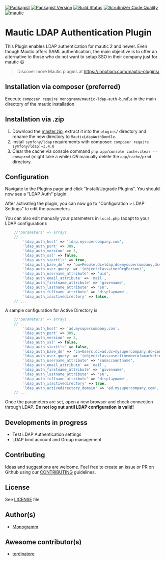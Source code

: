[![Packagist](https://img.shields.io/packagist/l/monogramm/mautic-ldap-auth-bundle.svg)](LICENSE)
[![Packagist Version](https://img.shields.io/packagist/v/monogramm/mautic-ldap-auth-bundle.svg)](https://packagist.org/packages/monogramm/mautic-ldap-auth-bundle)
[![Build Status](https://travis-ci.org/Monogramm/MauticLdapAuthBundle.svg)](https://travis-ci.org/Monogramm/MauticLdapAuthBundle)
[![Scrutinizer Code Quality](https://scrutinizer-ci.com/g/Monogramm/MauticLdapAuthBundle/badges/quality-score.png?b=master)](https://scrutinizer-ci.com/g/Monogramm/MauticLdapAuthBundle/?branch=master)
[![mautic](https://img.shields.io/badge/mautic-%3E%3D%202.11-blue.svg)](https://www.mautic.org/mixin/ldapauth/)

# Mautic LDAP Authentication Plugin

This Plugin enables LDAP authentication for mautic 2 and newer. Even though Mautic offers SAML authentication, the main objective is to offer an alternative to those who do not want to setup SSO in their company just for mautic :smiley:

> Discover more Mautic plugins at <https://innotiom.com/mautic-plugins/>

## Installation via composer (preferred)

Execute `composer require monogramm/mautic-ldap-auth-bundle` in the main directory of the mautic installation.

## Installation via .zip

1.  Download the [master.zip](https://github.com/Monogramm/MauticLdapAuthBundle/archive/master.zip), extract it into the `plugins/` directory and rename the new directory to `MauticLdapAuthBundle`.
2.  Install `symfony/ldap` requirements with composer: `composer require symfony/ldap:~3.4.0`
3.  Clear the cache via console command `php app/console cache:clear --env=prod` (might take a while) *OR* manually delete the `app/cache/prod` directory.

## Configuration
Navigate to the Plugins page and click "Install/Upgrade Plugins". You should now see a "LDAP Auth" plugin.

After activating the plugin, you can now go to "Configuration > LDAP Settings" to edit the parameters.

You can also edit manually your parameters in `local.php` (adapt to your LDAP configuration):
```php
    //'parameters' => array(
    // ...
        'ldap_auth_host' => 'ldap.mysupercompany.com',
        'ldap_auth_port' => 389,
        'ldap_auth_version' => 3,
        'ldap_auth_ssl' => false,
        'ldap_auth_starttls' => true,
        'ldap_auth_base_dn' => 'ou=People,dc=ldap,dc=mysupercompany,dc=com',
        'ldap_auth_user_query' => '(objectclass=inetOrgPerson)',
        'ldap_auth_username_attribute' => 'uid',
        'ldap_auth_email_attribute' => 'mail',
        'ldap_auth_firstname_attribute' => 'givenname',
        'ldap_auth_lastname_attribute' => 'sn',
        'ldap_auth_fullname_attribute' => 'displayname',
        'ldap_auth_isactivedirectory' => false,
    // ...
```

A sample configuration for Active Directory is 
```php
    //'parameters' => array(
    // ...
        'ldap_auth_host' => 'ad.mysupercompany.com',
        'ldap_auth_port' => 389,
        'ldap_auth_version' => 3,
        'ldap_auth_ssl' => false,
        'ldap_auth_starttls' => false,
        'ldap_auth_base_dn' => 'cn=Users,dc=ad,dc=mysupercompany,dc=com',
        'ldap_auth_user_query' => '(objectclass=user)(memberof=marketing)',     // careful this can be case sensitive!
        'ldap_auth_username_attribute' => 'samaccountname',                     // this is case sensitive!
        'ldap_auth_email_attribute' => 'mail',
        'ldap_auth_firstname_attribute' => 'givenname',
        'ldap_auth_lastname_attribute' => 'sn',
        'ldap_auth_fullname_attribute' => 'displayname',
        'ldap_auth_isactivedirectory' => true,
        'ldap_auth_activedirectory_domain' => 'ad.mysupercompany.com',
    // ...
```

Once the parameters are set, open a new browser and check connection through LDAP. **Do not log out until LDAP configuration is valid!**

## Developments in progress

* Test LDAP Authentication settings
* LDAP bind account and Group management

## Contributing

Ideas and suggestions are welcome. Feel free to create an issue or PR on Github using our [CONTRIBUTING](CONTRIBUTING.md) guidelines.

## License

See [LICENSE](LICENSE) file.

## Author(s)

* [Monogramm](https://github.com/Monogramm)

## Awesome contributor(s)

* [terdinatore](https://github.com/terdinatore)
